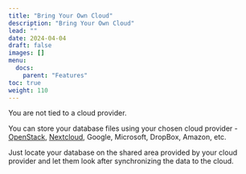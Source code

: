 ```yaml
---
title: "Bring Your Own Cloud"
description: "Bring Your Own Cloud"
lead: ""
date: 2024-04-04
draft: false
images: []
menu:
  docs:
    parent: "Features"
toc: true
weight: 110
---
```


You are not tied to a cloud provider. 

You can store your database files using your chosen cloud provider - [OpenStack](https://www.openstack.org/), [Nextcloud](https://nextcloud.com/), Google, Microsoft, DropBox, Amazon, etc.

Just locate your database on the shared area provided by your cloud provider and let them look after synchronizing the data to the cloud.
